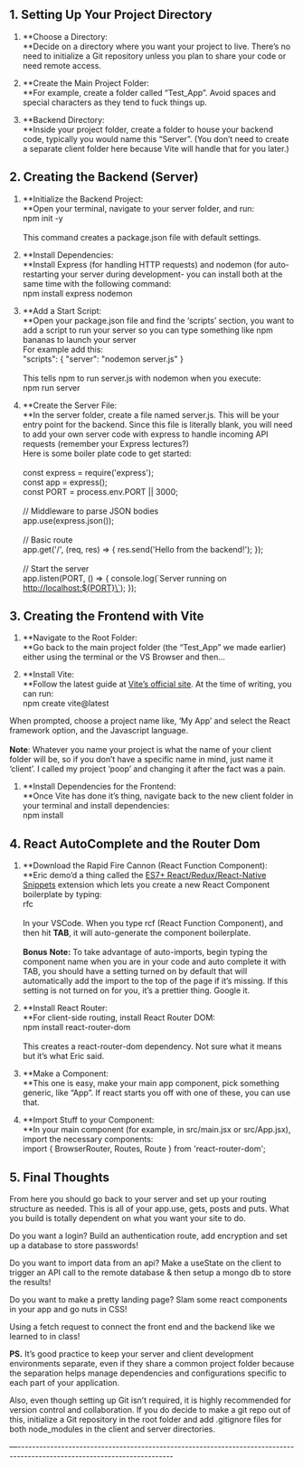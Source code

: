 ## **1\. Setting Up Your Project Directory**

1. **Choose a Directory:  
    **Decide on a directory where you want your project to live. There’s no need to initialize a Git repository unless you plan to share your code or need remote access.  

2. **Create the Main Project Folder:  
    **For example, create a folder called “Test_App”. Avoid spaces and special characters as they tend to fuck things up.  

3. **Backend Directory:  
    **Inside your project folder, create a folder to house your backend code, typically you would name this “Server”. (You don’t need to create a separate client folder here because Vite will handle that for you later.)

## **2\. Creating the Backend (Server)**

1. **Initialize the Backend Project:  
    **Open your terminal, navigate to your server folder, and run:  
    npm init -y  
    <br/>This command creates a package.json file with default settings.  

2. **Install Dependencies:  
    **Install Express (for handling HTTP requests) and nodemon (for auto-restarting your server during development- you can install both at the same time with the following command:  
    npm install express nodemon  

3. **Add a Start Script:  
    **Open your package.json file and find the ‘scripts’ section, you want to add a script to run your server so you can type something like npm bananas to launch your server  
    For example add this:  
    "scripts": { "server": "nodemon server.js" }  
    <br/>This tells npm to run server.js with nodemon when you execute:  
    npm run server  

4. **Create the Server File:  
    **In the server folder, create a file named server.js. This will be your entry point for the backend. Since this file is literally blank, you will need to add your own server code with express to handle incoming API requests (remember your Express lectures?)  
    Here is some boiler plate code to get started:  
    <br/>const express = require('express');  
    const app = express();  
    const PORT = process.env.PORT || 3000;  
    <br/>// Middleware to parse JSON bodies  
    app.use(express.json());  
    <br/>// Basic route  
    app.get('/', (req, res) => { res.send('Hello from the backend!'); });  
    <br/>// Start the server  
    app.listen(PORT, () => { console.log(\`Server running on <http://localhost:${PORT}\`>); });

## **3\. Creating the Frontend with Vite**

1. **Navigate to the Root Folder:  
    **Go back to the main project folder (the “Test_App” we made earlier) either using the terminal or the VS Browser and then…  

2. **Install Vite:  
    **Follow the latest guide at [Vite’s official site](https://vite.dev/guide/). At the time of writing, you can run:  
    npm create vite@latest

When prompted, choose a project name like, ‘My App’ and select the React framework option, and the Javascript language.  
<br/>**Note**: Whatever you name your project is what the name of your client folder will be, so if you don’t have a specific name in mind, just name it ‘client’. I called my project ‘poop’ and changing it after the fact was a pain.

1. **Install Dependencies for the Frontend:  
    **Once Vite has done it’s thing, navigate back to the new client folder in your terminal and install dependencies:  
    npm install

## **4\. React AutoComplete and the Router Dom**

1. **Download the Rapid Fire Cannon (React Function Component):  
    **Eric demo’d a thing called the [ES7+ React/Redux/React-Native Snippets](https://marketplace.visualstudio.com/items?itemName=dsznajder.es7-react-js-snippets) extension which lets you create a new React Component boilerplate by typing:  
    rfc  
    <br/>In your VSCode. When you type rcf (React Function Component), and then hit **TAB**, it will auto-generate the component boilerplate.  
    <br/>**Bonus** **Note:** To take advantage of auto-imports, begin typing the component name when you are in your code and auto complete it with TAB, you should have a setting turned on by default that will automatically add the import to the top of the page if it’s missing. If this setting is not turned on for you, it’s a prettier thing. Google it.  

2. **Install React Router:  
    **For client-side routing, install React Router DOM:  
    npm install react-router-dom  
    <br/>This creates a react-router-dom dependency. Not sure what it means but it’s what Eric said.  

3. **Make a Component:  
    **This one is easy, make your main app component, pick something generic, like “App”. If react starts you off with one of these, you can use that.  

4. **Import Stuff to your Component:  
    **In your main component (for example, in src/main.jsx or src/App.jsx), import the necessary components:  
    import { BrowserRouter, Routes, Route } from 'react-router-dom';

## **5\. Final Thoughts**

From here you should go back to your server and set up your routing structure as needed. This is all of your app.use, gets, posts and puts. What you build is totally dependent on what you want your site to do.

Do you want a login? Build an authentication route, add encryption and set up a database to store passwords!

Do you want to import data from an api? Make a useState on the client to trigger an API call to the remote database & then setup a mongo db to store the results!

Do you want to make a pretty landing page? Slam some react components in your app and go nuts in CSS!

Using a fetch request to connect the front end and the backend like we learned to in class!

**PS.** It’s good practice to keep your server and client development environments separate, even if they share a common project folder because the separation helps manage dependencies and configurations specific to each part of your application.

Also, even though setting up Git isn’t required, it is highly recommended for version control and collaboration. If you do decide to make a git repo out of this, initialize a Git repository in the root folder and add .gitignore files for both node_modules in the client and server directories.

—-------------------------------------------------------------------------------------------------------------------------
